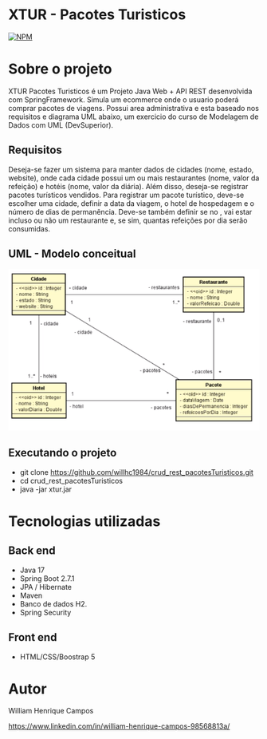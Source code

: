 # XTUR - Pacotes Turisticos 
[![NPM](https://img.shields.io/npm/l/react)](https://github.com/devsuperior/sds1-wmazoni/blob/master/LICENSE) 

# Sobre o projeto

XTUR Pacotes Turisticos é um Projeto Java Web + API REST desenvolvida com SpringFramework. Simula um ecommerce onde o usuario poderá comprar pacotes de viagens. Possui area administrativa e esta baseado nos requisitos e diagrama UML abaixo, um exercicio do curso de Modelagem de Dados com UML (DevSuperior).

## Requisitos
Deseja-se fazer um sistema para manter dados de cidades (nome, estado, website), onde
cada cidade possui um ou mais restaurantes (nome, valor da refeição) e hotéis (nome, valor da diária).
Além disso, deseja-se registrar pacotes turísticos vendidos. Para registrar um pacote turístico, deve-se
escolher uma cidade, definir a data da viagem, o hotel de hospedagem e o número de dias de
permanência. Deve-se também definir se no , vai estar incluso ou não um restaurante e, se sim,
quantas refeições por dia serão consumidas.

## UML - Modelo conceitual
![Mobile 1](crud_rest_pacotesTuristicos.png)

## Executando o projeto
- git clone https://github.com/willhc1984/crud_rest_pacotesTuristicos.git
- cd crud_rest_pacotesTuristicos
- java -jar xtur.jar

# Tecnologias utilizadas

## Back end
- Java 17
- Spring Boot 2.7.1
- JPA / Hibernate
- Maven
- Banco de dados H2.
- Spring Security

## Front end
- HTML/CSS/Boostrap 5

# Autor

William Henrique Campos

https://www.linkedin.com/in/william-henrique-campos-98568813a/


